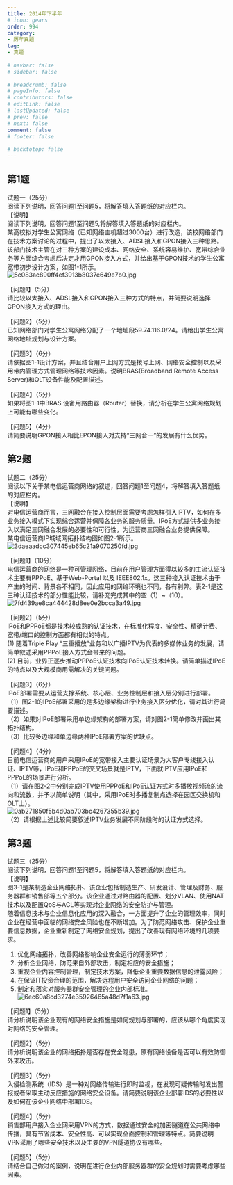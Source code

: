 ```yaml
---  
title: 2014年下半年  
# icon: gears  
order: 994  
category:  
- 历年真题  
tag:  
- 真题  
  
# navbar: false  
# sidebar: false  
  
# breadcrumb: false  
# pageInfo: false  
# contributors: false  
# editLink: false  
# lastUpdated: false  
# prev: false  
# next: false  
comment: false  
# footer: false  
  
# backtotop: false  
---  
```

## 第1题 ##

试题一（25分）  
阅读下列说明，回答问题1至问题5，将解答填入答题纸的对应栏内。  
【说明】  
阅读下列说明，回答问题1至问题5,将解答填入答题纸的对应栏内。  
某高校拟对学生公寓网络（已知网络主机超过3000台）进行改造，该校网络部门在技术方案讨论的过程中，提出了以太接入、ADSL接入和GPON接入三种思路。该部门技术主管在对三种方案的建设成本、网络安全、系统容易维护、宽带综合业务等方面综合考虑后决定才用GPON接入方式，并给出基于GPON技术的学生公寓宽带初步设计方案，如图1-1所示。  
![5c083ac890ff4ef3913b8037e649e7b0.jpg][]  
  
【问题1】（5分）  
请比较以太接入、ADSL接入和GPON接入三种方式的特点，并简要说明选择GPON接入方式的理由。  
  
【问题2】（5分）  
已知网络部门对学生公寓网络分配了一个地址段59.74.116.0/24。请给出学生公寓网络地址规划与设计方案。  
  
【问题3】（6分）  
请依据图1-1设计方案，并且结合用户上网方式是拨号上网、网络安全控制以及采用带内管理方式管理网络等技术因素。说明BRAS(Broadband Remote Access Server)和OLT设备性能及配置描述。  
  
【问题4】（5分）  
如果将图1-1中BRAS 设备用路由器（Router）替换，请分析在学生公寓网络规划上可能有哪些变化。  
  
【问题5】（4分）  
请简要说明GPON接入相比EPON接入对支持“三网合一”的发展有什么优势。  


## 第2题 ##

试题二（25分）  
阅读以下关于某电信运营商网络的叙述，回答问题1至问题4，将解答填入答题纸的对应栏内。  
【说明】  
对电信运营商而言，三网融合在接入控制层面需要考虑怎样引入IPTV，如何在多业务接入模式下实现综合运营并保障各业务的服务质量。IPoE方式提供多业务接入以满足三网融合发展的必要性和可行性，为运营商三网融合业务提供保障。  
某电信运营商IP城域网拓扑结构图如图2-1所示。  
![3daeaadcc307445eb65c21a9070250fd.jpg][]  
  
【问题1】（10分）  
电信运营商的网络是一种可管理网络，目前在用户管理方面得以较多的主流认证技术主要有PPPoE、基于Web-Portal 以及 IEEE802.1x。这三种接入认证技术由于产生的时间、背景各不相同，因此应用的网络环境也不同，各有利弊。表2-1是这三种认证技术的部分性能比较，请补充完成其中的空（1）~（10）。  
![7fd439ae8ca444428d8ee0e2bcca3a49.jpg][]  
  
【问题2】（5分）  
IPoE和PPPoE都是技术较成熟的认证技术，在标准化程度、安全性、精确计费、宽带/端口的控制方面都有相似的特点。  
(1) 随着Triple Play “三重播放”业务和以广播IPTV为代表的多媒体业务的发展，请简单叙述采用PPPoE接入方式会带来的问题。  
(2) 目前，业界正逐步推动PPPoE认证技术向IPoE认证技术转换。请简单描述IPoE 的特点以及大规模商用需解决的关键问题。  
  
【问题3】（6分）  
IPoE部署需要从运营支撑系统、核心层、业务控制层和接入层分别进行部署。  
（1）图2-1的IPoE部署采用的是多边缘架构进行业务接入区分优化，请对其进行简要描述。  
（2）如果对IPoE部署采用单边缘架构的部署方案，请对图2-1简单修改并画出其拓扑结构。  
（3）比较多边缘和单边缘两种IPoE部署方案的优缺点。  
  
【问题4】（4分）  
目前电信运营商的用户采用IPoE的宽带接入主要认证场景为大客户专线接入认证、IPTV等，IPoE和PPPoE的交叉场景就是IPTV，下面就IPTV应用IPoE和PPPoE的场景进行分析。  
（1）请在图2-2中分别完成IPTV使用PPPoE和IPoE认证方式时多播放视频流的流向和流数，并予以简单说明（其中，采用IPoE时多播复制点选择在园区交换机和OLT上）。  
![0ab271850f5b4d0ab703bc4267355b39.jpg][]  
（2）请根据上述比较简要叙述IPTV业务发展不同阶段时的认证方式选择。  


## 第3题 ##

试题三（25分）  
阅读下列说明，回答问题1至问题5，将解答填入答题纸的对应栏内。  
【说明】  
图3-1是某制造企业网络拓扑、该企业包括制造生产、研发设计、管理及财务、服务器群和销售部等五个部分。该企业通过对路由器的配置、划分VLAN、使用NAT技术以及配置QoS与ACL等实现对企业网络的安全防护与管理。  
随着信息技术与企业信息化应用的深入融合，一方面提升了企业的管理效率，同时企业在经营中面临的网络安全风险也在不断增加。为了防范网络攻击、保护企业重要信息数据，企业重新制定了网络安全规划，提出了改善现有网络环境的几项要求。  
1. 优化网络拓扑，改善网络影响企业安全运行的薄弱环节；  
2. 分析企业网络，防范来自外部攻击，制定相应的安全措施；  
3. 重视企业内容控制管理，制定技术方案，降低企业重要数据信息的泄露风险；  
4. 在保证IT投资合理的范围，解决远程用户安全访问企业网络的问题；  
5. 制定和落实对服务器群安全管理的企业内部标准。  
![6ec60a8cd3274e35926465a48d7f1a63.jpg][]  
  
【问题1】（5分）  
请分析说明该企业现有的网络安全措施是如何规划与部署的，应该从哪个角度实现对网络的安全管理。  
  
【问题2】（5分）  
请分析说明该企业的网络拓扑是否存在安全隐患，原有网络设备是否可以有效防御外来攻击。  
  
【问题3】（5分）  
入侵检测系统（IDS）是一种对网络传输进行即时监视，在发现可疑传输时发出警报或者采取主动反应措施的网络安全设备。请简要说明该企业部署IDS的必要性以及如何在该企业网络中部署IDS。  
  
【问题4】（5分）  
销售部用户接入企业网采用VPN的方式，数据通过安全的加密隧道在公共网络中传播，具有节省成本、安全性高、可以实现全面控制和管理等特点。简要说明VPN采用了哪些安全技术以及主要的VPN隧道协议有哪些。  
  
【问题5】（5分）  
请结合自己做过的案例，说明在进行企业内部服务器群的安全规划时需要考虑哪些因素。  



[5c083ac890ff4ef3913b8037e649e7b0.jpg]: https://www.xkxxkx.cn/file/exam/software/网络规划设计师/案例/第1题/5c083ac890ff4ef3913b8037e649e7b0.jpg
[3daeaadcc307445eb65c21a9070250fd.jpg]: https://www.xkxxkx.cn/file/exam/software/网络规划设计师/案例/第2题/3daeaadcc307445eb65c21a9070250fd.jpg
[7fd439ae8ca444428d8ee0e2bcca3a49.jpg]: https://www.xkxxkx.cn/file/exam/software/网络规划设计师/案例/第2题/7fd439ae8ca444428d8ee0e2bcca3a49.jpg
[0ab271850f5b4d0ab703bc4267355b39.jpg]: https://www.xkxxkx.cn/file/exam/software/网络规划设计师/案例/第2题/0ab271850f5b4d0ab703bc4267355b39.jpg
[6ec60a8cd3274e35926465a48d7f1a63.jpg]: https://www.xkxxkx.cn/file/exam/software/网络规划设计师/案例/第3题/6ec60a8cd3274e35926465a48d7f1a63.jpg
